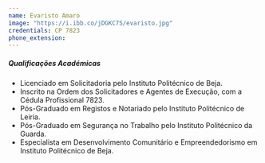 ```yaml
---
name: Evaristo Amaro
image: "https://i.ibb.co/jDGKC7S/evaristo.jpg"
credentials: CP 7823
phone_extension:
---
```


##### Qualificações Académicas

- Licenciado em Solicitadoria pelo Instituto Politécnico de Beja.
- Inscrito na Ordem dos Solicitadores e Agentes de Execução, com a Cédula
  Profissional 7823.
- Pós-Graduado em Registos e Notariado pelo Instituto Politécnico de Leiria.
- Pós-Graduado em Segurança no Trabalho pelo Instituto Politécnico da Guarda.
- Especialista em Desenvolvimento Comunitário e Empreendedorismo em
  Instituto Politécnico de Beja.
